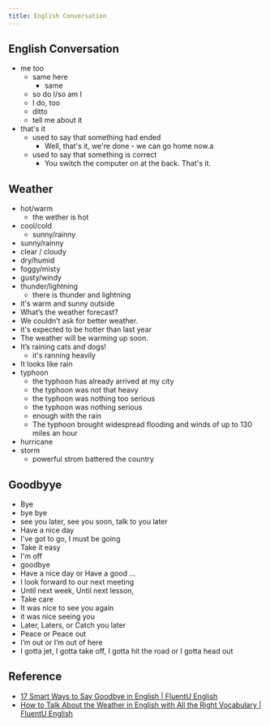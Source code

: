 ```yaml
---
title: English Conversation
---
```


## English Conversation


* me too
    * same here
        * same
    * so do I/so am I
    * I do, too
    * ditto
    * tell me about it
* that's it
    * used to say that something had ended
        * Well, that's it, we're done - we can go home now.a
    * used to say that something is correct
        * You switch the computer on at the back. That's it.


## Weather
* hot/warm
    * the wether is hot
* cool/cold
    * sunny/rainny
* sunny/rainny
* clear / cloudy
* dry/humid
* foggy/misty
* gusty/windy
* thunder/lightning
    * there is thunder and lightning
* it's warm and sunny outside
* What’s the weather forecast?
* We couldn’t ask for better weather.
* it's expected to be hotter than last year
* The weather will be warming up soon.
* It’s raining cats and dogs!
    * it's ranning heavily
* It looks like rain
* typhoon
    * the typhoon has already arrived at my city
    * the typhoon was not that heavy
    * the typhoon was nothing too serious
    * the typhoon was nothing serious
    * enough with the rain
    * The typhoon brought widespread flooding and winds of up to 130 miles an hour
* hurricane
* storm
    * powerful strom battered the country

## Goodbyye
* Bye
* bye bye
* see you later, see you soon, talk to you later
* Have a nice day
* I've got to go, I must be going
* Take it easy
* I'm off
* goodbye
* Have a nice day or Have a good ...
* I look forward to our next meeting
* Until next week, Until next lesson,
* Take care
* It was nice to see you again
* it was nice seeing you
* Later, Laters, or Catch you later
* Peace or Peace out
* I’m out or I’m out of here
* I gotta jet, I gotta take off, I gotta hit the road or I gotta head out


## Reference
* [17 Smart Ways to Say Goodbye in English \| FluentU English](https://www.fluentu.com/blog/english/say-goodbye-english/)
* [How to Talk About the Weather in English with All the Right Vocabulary \| FluentU English](https://www.fluentu.com/blog/english/talk-about-weather-in-english/)
